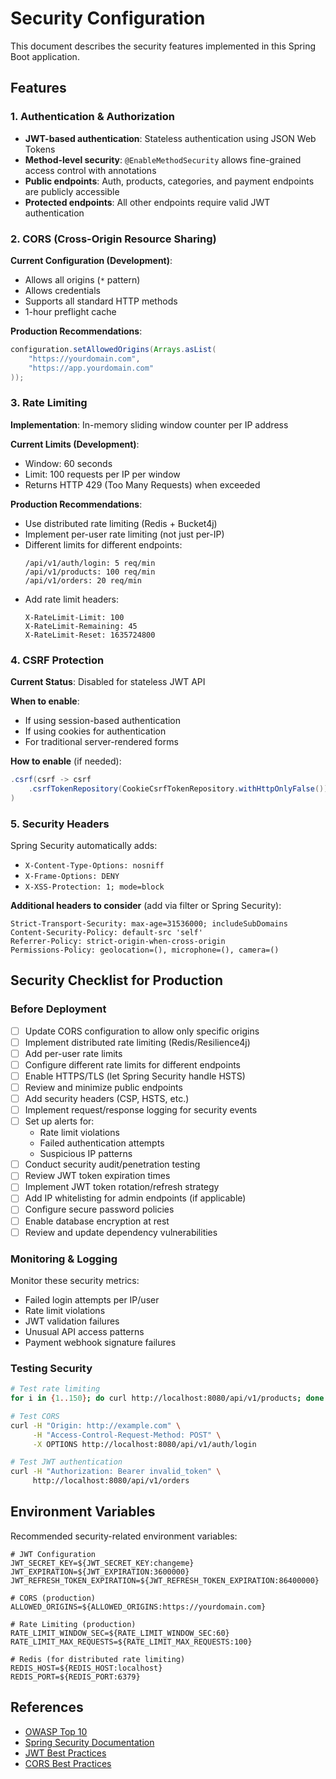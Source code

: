 # Security Configuration

This document describes the security features implemented in this Spring Boot application.

## Features

### 1. Authentication & Authorization

- **JWT-based authentication**: Stateless authentication using JSON Web Tokens
- **Method-level security**: `@EnableMethodSecurity` allows fine-grained access control with annotations
- **Public endpoints**: Auth, products, categories, and payment endpoints are publicly accessible
- **Protected endpoints**: All other endpoints require valid JWT authentication

### 2. CORS (Cross-Origin Resource Sharing)

**Current Configuration (Development)**:
- Allows all origins (`*` pattern)
- Allows credentials
- Supports all standard HTTP methods
- 1-hour preflight cache

**Production Recommendations**:
```java
configuration.setAllowedOrigins(Arrays.asList(
    "https://yourdomain.com",
    "https://app.yourdomain.com"
));
```

### 3. Rate Limiting

**Implementation**: In-memory sliding window counter per IP address

**Current Limits (Development)**:
- Window: 60 seconds
- Limit: 100 requests per IP per window
- Returns HTTP 429 (Too Many Requests) when exceeded

**Production Recommendations**:
- Use distributed rate limiting (Redis + Bucket4j)
- Implement per-user rate limiting (not just per-IP)
- Different limits for different endpoints:
  ```
  /api/v1/auth/login: 5 req/min
  /api/v1/products: 100 req/min
  /api/v1/orders: 20 req/min
  ```
- Add rate limit headers:
  ```
  X-RateLimit-Limit: 100
  X-RateLimit-Remaining: 45
  X-RateLimit-Reset: 1635724800
  ```

### 4. CSRF Protection

**Current Status**: Disabled for stateless JWT API

**When to enable**:
- If using session-based authentication
- If using cookies for authentication
- For traditional server-rendered forms

**How to enable** (if needed):
```java
.csrf(csrf -> csrf
    .csrfTokenRepository(CookieCsrfTokenRepository.withHttpOnlyFalse())
)
```

### 5. Security Headers

Spring Security automatically adds:
- `X-Content-Type-Options: nosniff`
- `X-Frame-Options: DENY`
- `X-XSS-Protection: 1; mode=block`

**Additional headers to consider** (add via filter or Spring Security):
```
Strict-Transport-Security: max-age=31536000; includeSubDomains
Content-Security-Policy: default-src 'self'
Referrer-Policy: strict-origin-when-cross-origin
Permissions-Policy: geolocation=(), microphone=(), camera=()
```

## Security Checklist for Production

### Before Deployment

- [ ] Update CORS configuration to allow only specific origins
- [ ] Implement distributed rate limiting (Redis/Resilience4j)
- [ ] Add per-user rate limits
- [ ] Configure different rate limits for different endpoints
- [ ] Enable HTTPS/TLS (let Spring Security handle HSTS)
- [ ] Review and minimize public endpoints
- [ ] Add security headers (CSP, HSTS, etc.)
- [ ] Implement request/response logging for security events
- [ ] Set up alerts for:
  - Rate limit violations
  - Failed authentication attempts
  - Suspicious IP patterns
- [ ] Conduct security audit/penetration testing
- [ ] Review JWT token expiration times
- [ ] Implement JWT token rotation/refresh strategy
- [ ] Add IP whitelisting for admin endpoints (if applicable)
- [ ] Configure secure password policies
- [ ] Enable database encryption at rest
- [ ] Review and update dependency vulnerabilities

### Monitoring & Logging

Monitor these security metrics:
- Failed login attempts per IP/user
- Rate limit violations
- JWT validation failures
- Unusual API access patterns
- Payment webhook signature failures

### Testing Security

```bash
# Test rate limiting
for i in {1..150}; do curl http://localhost:8080/api/v1/products; done

# Test CORS
curl -H "Origin: http://example.com" \
     -H "Access-Control-Request-Method: POST" \
     -X OPTIONS http://localhost:8080/api/v1/auth/login

# Test JWT authentication
curl -H "Authorization: Bearer invalid_token" \
     http://localhost:8080/api/v1/orders
```

## Environment Variables

Recommended security-related environment variables:

```properties
# JWT Configuration
JWT_SECRET_KEY=${JWT_SECRET_KEY:changeme}
JWT_EXPIRATION=${JWT_EXPIRATION:3600000}
JWT_REFRESH_TOKEN_EXPIRATION=${JWT_REFRESH_TOKEN_EXPIRATION:86400000}

# CORS (production)
ALLOWED_ORIGINS=${ALLOWED_ORIGINS:https://yourdomain.com}

# Rate Limiting (production)
RATE_LIMIT_WINDOW_SEC=${RATE_LIMIT_WINDOW_SEC:60}
RATE_LIMIT_MAX_REQUESTS=${RATE_LIMIT_MAX_REQUESTS:100}

# Redis (for distributed rate limiting)
REDIS_HOST=${REDIS_HOST:localhost}
REDIS_PORT=${REDIS_PORT:6379}
```

## References

- [OWASP Top 10](https://owasp.org/www-project-top-ten/)
- [Spring Security Documentation](https://docs.spring.io/spring-security/reference/index.html)
- [JWT Best Practices](https://tools.ietf.org/html/rfc8725)
- [CORS Best Practices](https://developer.mozilla.org/en-US/docs/Web/HTTP/CORS)
